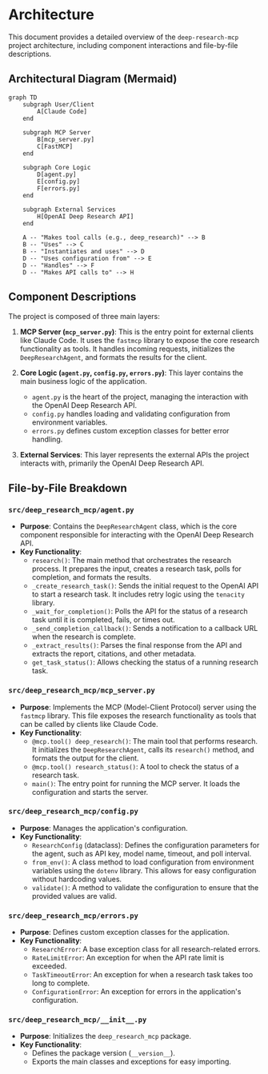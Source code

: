 # Architecture

This document provides a detailed overview of the `deep-research-mcp` project architecture, including component interactions and file-by-file descriptions.

## Architectural Diagram (Mermaid)

```mermaid
graph TD
    subgraph User/Client
        A[Claude Code]
    end

    subgraph MCP Server
        B[mcp_server.py]
        C[FastMCP]
    end

    subgraph Core Logic
        D[agent.py]
        E[config.py]
        F[errors.py]
    end

    subgraph External Services
        H[OpenAI Deep Research API]
    end

    A -- "Makes tool calls (e.g., deep_research)" --> B
    B -- "Uses" --> C
    B -- "Instantiates and uses" --> D
    D -- "Uses configuration from" --> E
    D -- "Handles" --> F
    D -- "Makes API calls to" --> H
```

## Component Descriptions

The project is composed of three main layers:

1.  **MCP Server (`mcp_server.py`)**: This is the entry point for external clients like Claude Code. It uses the `fastmcp` library to expose the core research functionality as tools. It handles incoming requests, initializes the `DeepResearchAgent`, and formats the results for the client.

2.  **Core Logic (`agent.py`, `config.py`, `errors.py`)**: This layer contains the main business logic of the application.
    *   `agent.py` is the heart of the project, managing the interaction with the OpenAI Deep Research API.
    *   `config.py` handles loading and validating configuration from environment variables.
    *   `errors.py` defines custom exception classes for better error handling.

3.  **External Services**: This layer represents the external APIs the project interacts with, primarily the OpenAI Deep Research API.

## File-by-File Breakdown

### `src/deep_research_mcp/agent.py`

-   **Purpose**: Contains the `DeepResearchAgent` class, which is the core component responsible for interacting with the OpenAI Deep Research API.
-   **Key Functionality**:
    -   `research()`: The main method that orchestrates the research process. It prepares the input, creates a research task, polls for completion, and formats the results.
    -   `_create_research_task()`: Sends the initial request to the OpenAI API to start a research task. It includes retry logic using the `tenacity` library.
    -   `_wait_for_completion()`: Polls the API for the status of a research task until it is completed, fails, or times out.
    -   `_send_completion_callback()`: Sends a notification to a callback URL when the research is complete.
    -   `_extract_results()`: Parses the final response from the API and extracts the report, citations, and other metadata.
    -   `get_task_status()`: Allows checking the status of a running research task.

### `src/deep_research_mcp/mcp_server.py`

-   **Purpose**: Implements the MCP (Model-Client Protocol) server using the `fastmcp` library. This file exposes the research functionality as tools that can be called by clients like Claude Code.
-   **Key Functionality**:
    -   `@mcp.tool() deep_research()`: The main tool that performs research. It initializes the `DeepResearchAgent`, calls its `research()` method, and formats the output for the client.
    -   `@mcp.tool() research_status()`: A tool to check the status of a research task.
    -   `main()`: The entry point for running the MCP server. It loads the configuration and starts the server.

### `src/deep_research_mcp/config.py`

-   **Purpose**: Manages the application's configuration.
-   **Key Functionality**:
    -   `ResearchConfig` (dataclass): Defines the configuration parameters for the agent, such as API key, model name, timeout, and poll interval.
    -   `from_env()`: A class method to load configuration from environment variables using the `dotenv` library. This allows for easy configuration without hardcoding values.
    -   `validate()`: A method to validate the configuration to ensure that the provided values are valid.

### `src/deep_research_mcp/errors.py`

-   **Purpose**: Defines custom exception classes for the application.
-   **Key Functionality**:
    -   `ResearchError`: A base exception class for all research-related errors.
    -   `RateLimitError`: An exception for when the API rate limit is exceeded.
    -   `TaskTimeoutError`: An exception for when a research task takes too long to complete.
    -   `ConfigurationError`: An exception for errors in the application's configuration.


### `src/deep_research_mcp/__init__.py`

-   **Purpose**: Initializes the `deep_research_mcp` package.
-   **Key Functionality**:
    -   Defines the package version (`__version__`).
    -   Exports the main classes and exceptions for easy importing.
